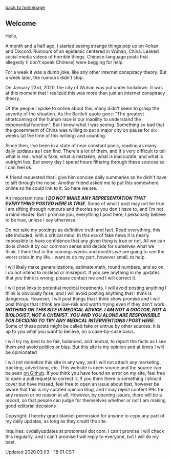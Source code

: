 [back to homepage](../README.md)

## Welcome

Hello,

A month and a half ago, I started seeing strange things pop up on 4chan and
Discord. Rumours of an epidemic centered in Wuhan, China. Leaked social media
videos of horrible things. Chinese-language posts that allegedly (I don't
speak Chinese) were begging for help.

For a week it was a dumb joke, like any other internet conspiracy theory. But
a week later, the rumours didn't stop.

On January 23rd, 2020, the city of Wuhan was put under lockdown. It was at this
moment that I realized this was more than just an internet conspiracy theory.

Of the people I spoke to online about this, many didn't seem to grasp the
severity of the situation. As the Bartlett quote goes: "The greatest shortcoming
of the human race is our inability to understand the exponential function". But I
knew what I was seeing. Something so bad that the government of China was willing
to put a major city on pause for six weeks (at the time of this writing) and counting.

Since then, I've been in a state of near constant panic, reading as many
daily updates as I can find. There's a lot of them, and it's very
difficult to tell what is real, what is fake, what is mistaken, what is
inaccurate, and what is outright lies. But every day I spend hours
filtering through these sources so I can feel ok.

A friend requested that I give him concise daily summaries so he didn't
have to sift through the noise. Another friend asked me to put this
somewhere online so he could link to it. So here we are.

An important note: _**I DO NOT MAKE ANY REPRESENTATION THAT EVERYTHING
POSTED HERE IS TRUE**_. Some of what I post may not be true. I am
sifting through rumours and theories so you don't have to, and I'm not a
mind reader. But I promise you, everything I post here, I personally
believe to be true, unless I say otherwise.

Do not take my postings as definitive truth and fact. Read everything,
this site included, with a critical mind. In this era of fake news it is
nearly impossible to have confidence that any given thing is true or
not. All we can do is check it by our common sense and decide for
ourselves what we think. I think that in the comings weeks and months we
are going to see the worst crisis in my life. I want to do my part,
however small, to help.

I will likely make generalizations, estimate math, round numbers, and so
on. I do not intend to mislead or misreport. If you see anything in my
updates that you think is wrong, please contact me and I will correct
it.

I will post links to potential medical treatments. I will avoid posting
anything I think is obviously false, and I will avoid posting anything
that I think is dangerous. However, I will post things that I think show
promise and I will post things that I think are low-risk and worth
trying even if they don't work. _**NOTHING ON THIS SITE IS MEDICAL
ADVICE. I AM NOT A DOCTOR, NOT A BIOLOGIST, NOT A CHEMIST. YOU AND YOU
ALONE ARE RESPONSIBLE FOR DECIDING TO TRY ANY MEDICAL INTERVENTIONS I
POST HERE**_. Some of these posts might be called fake or untrue by
other sources. It is up to you what you want to believe, on a
case-by-case basis.

I will try my best to be fair, balanced, and neutral, to report the
facts as I see them and avoid politics or bias. But this site is my
opinion and at times I will be opinionated

I will not monetize this site in any way, and I will not attach any
marketing, tracking, advertising, etc. This website is open source and
the source can be seen [on
Github](https://github.com/cvdailyupdates/cvdailyupdates.github.io). If
you think you have found an error on my site, feel free to open a pull
request to correct it. If you think there is something I should cover
but have missed, feel free to open an issue about that, however be aware
that this is my curated opinion blog, and I may reject content PRs for
any reason or no reason at all. However, by opening issues, there will
be a record, so that people can judge for themselves whether or not I
am making good editorial decisions

Copyright: I hereby grant blanket permission for anyone to copy any part
of my daily updates, as long as they credit the site.

Inquiries: cvdailyupdates at protonmail dot com. I can't promise I will
check this regularly, and I can't promise I will reply to everyone, but
I will do my best.

Updated 2020.03.03 - 18:01 CST
